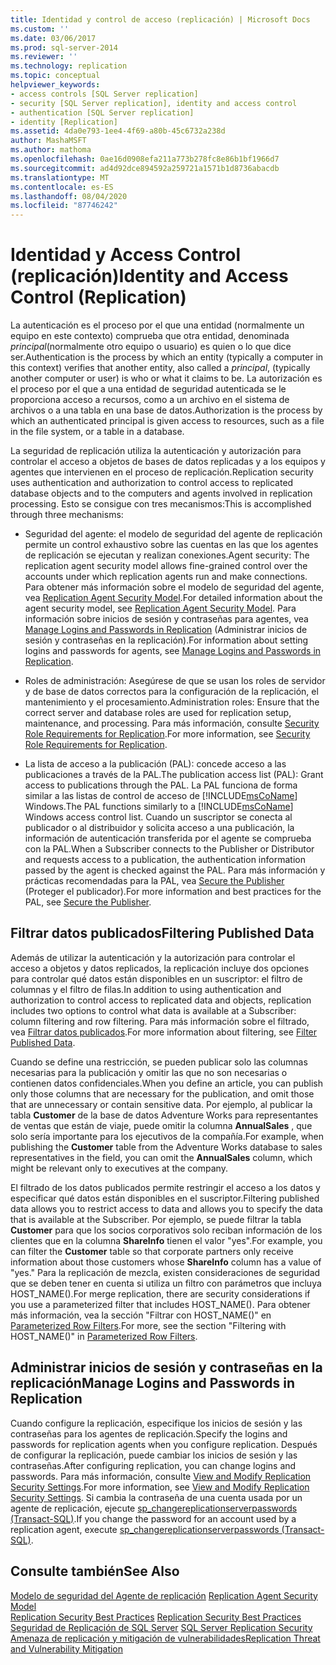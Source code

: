 ```yaml
---
title: Identidad y control de acceso (replicación) | Microsoft Docs
ms.custom: ''
ms.date: 03/06/2017
ms.prod: sql-server-2014
ms.reviewer: ''
ms.technology: replication
ms.topic: conceptual
helpviewer_keywords:
- access controls [SQL Server replication]
- security [SQL Server replication], identity and access control
- authentication [SQL Server replication]
- identity [Replication]
ms.assetid: 4da0e793-1ee4-4f69-a80b-45c6732a238d
author: MashaMSFT
ms.author: mathoma
ms.openlocfilehash: 0ae16d0908efa211a773b278fc8e86b1bf1966d7
ms.sourcegitcommit: ad4d92dce894592a259721a1571b1d8736abacdb
ms.translationtype: MT
ms.contentlocale: es-ES
ms.lasthandoff: 08/04/2020
ms.locfileid: "87746242"
---
```

# <a name="identity-and-access-control-replication"></a><span data-ttu-id="12bbd-102">Identidad y Access Control (replicación)</span><span class="sxs-lookup"><span data-stu-id="12bbd-102">Identity and Access Control (Replication)</span></span>
  <span data-ttu-id="12bbd-103">La autenticación es el proceso por el que una entidad (normalmente un equipo en este contexto) comprueba que otra entidad, denominada *principal*(normalmente otro equipo o usuario) es quien o lo que dice ser.</span><span class="sxs-lookup"><span data-stu-id="12bbd-103">Authentication is the process by which an entity (typically a computer in this context) verifies that another entity, also called a *principal*, (typically another computer or user) is who or what it claims to be.</span></span> <span data-ttu-id="12bbd-104">La autorización es el proceso por el que a una entidad de seguridad autenticada se le proporciona acceso a recursos, como a un archivo en el sistema de archivos o a una tabla en una base de datos.</span><span class="sxs-lookup"><span data-stu-id="12bbd-104">Authorization is the process by which an authenticated principal is given access to resources, such as a file in the file system, or a table in a database.</span></span>  
  
 <span data-ttu-id="12bbd-105">La seguridad de replicación utiliza la autenticación y autorización para controlar el acceso a objetos de bases de datos replicadas y a los equipos y agentes que intervienen en el proceso de replicación.</span><span class="sxs-lookup"><span data-stu-id="12bbd-105">Replication security uses authentication and authorization to control access to replicated database objects and to the computers and agents involved in replication processing.</span></span> <span data-ttu-id="12bbd-106">Esto se consigue con tres mecanismos:</span><span class="sxs-lookup"><span data-stu-id="12bbd-106">This is accomplished through three mechanisms:</span></span>  
  
-   <span data-ttu-id="12bbd-107">Seguridad del agente: el modelo de seguridad del agente de replicación permite un control exhaustivo sobre las cuentas en las que los agentes de replicación se ejecutan y realizan conexiones.</span><span class="sxs-lookup"><span data-stu-id="12bbd-107">Agent security:  The replication agent security model allows fine-grained control over the accounts under which replication agents run and make connections.</span></span> <span data-ttu-id="12bbd-108">Para obtener más información sobre el modelo de seguridad del agente, vea [Replication Agent Security Model](replication-agent-security-model.md).</span><span class="sxs-lookup"><span data-stu-id="12bbd-108">For detailed information about the agent security model, see [Replication Agent Security Model](replication-agent-security-model.md).</span></span> <span data-ttu-id="12bbd-109">Para información sobre inicios de sesión y contraseñas para agentes, vea [Manage Logins and Passwords in Replication](identity-and-access-control-replication.md#manage-logins-and-passwords-in-replication) (Administrar inicios de sesión y contraseñas en la replicación).</span><span class="sxs-lookup"><span data-stu-id="12bbd-109">For information about setting logins and passwords for agents, see [Manage Logins and Passwords in Replication](identity-and-access-control-replication.md#manage-logins-and-passwords-in-replication).</span></span>  
  
-   <span data-ttu-id="12bbd-110">Roles de administración: Asegúrese de que se usan los roles de servidor y de base de datos correctos para la configuración de la replicación, el mantenimiento y el procesamiento.</span><span class="sxs-lookup"><span data-stu-id="12bbd-110">Administration roles:  Ensure that the correct server and database roles are used for replication setup, maintenance, and processing.</span></span> <span data-ttu-id="12bbd-111">Para más información, consulte [Security Role Requirements for Replication](security-role-requirements-for-replication.md).</span><span class="sxs-lookup"><span data-stu-id="12bbd-111">For more information, see [Security Role Requirements for Replication](security-role-requirements-for-replication.md).</span></span>  
  
-   <span data-ttu-id="12bbd-112">La lista de acceso a la publicación (PAL): concede acceso a las publicaciones a través de la PAL.</span><span class="sxs-lookup"><span data-stu-id="12bbd-112">The publication access list (PAL): Grant access to publications through the PAL.</span></span> <span data-ttu-id="12bbd-113">La PAL funciona de forma similar a las listas de control de acceso de [!INCLUDE[msCoName](../../../includes/msconame-md.md)] Windows.</span><span class="sxs-lookup"><span data-stu-id="12bbd-113">The PAL functions similarly to a [!INCLUDE[msCoName](../../../includes/msconame-md.md)] Windows access control list.</span></span> <span data-ttu-id="12bbd-114">Cuando un suscriptor se conecta al publicador o al distribuidor y solicita acceso a una publicación, la información de autenticación transferida por el agente se comprueba con la PAL.</span><span class="sxs-lookup"><span data-stu-id="12bbd-114">When a Subscriber connects to the Publisher or Distributor and requests access to a publication, the authentication information passed by the agent is checked against the PAL.</span></span> <span data-ttu-id="12bbd-115">Para más información y prácticas recomendadas para la PAL, vea [Secure the Publisher](secure-the-publisher.md) (Proteger el publicador).</span><span class="sxs-lookup"><span data-stu-id="12bbd-115">For more information and best practices for the PAL, see [Secure the Publisher](secure-the-publisher.md).</span></span>  
  
## <a name="filtering-published-data"></a><span data-ttu-id="12bbd-116">Filtrar datos publicados</span><span class="sxs-lookup"><span data-stu-id="12bbd-116">Filtering Published Data</span></span>  
 <span data-ttu-id="12bbd-117">Además de utilizar la autenticación y la autorización para controlar el acceso a objetos y datos replicados, la replicación incluye dos opciones para controlar qué datos están disponibles en un suscriptor: el filtro de columnas y el filtro de filas.</span><span class="sxs-lookup"><span data-stu-id="12bbd-117">In addition to using authentication and authorization to control access to replicated data and objects, replication includes two options to control what data is available at a Subscriber: column filtering and row filtering.</span></span> <span data-ttu-id="12bbd-118">Para más información sobre el filtrado, vea [Filtrar datos publicados](../publish/filter-published-data.md).</span><span class="sxs-lookup"><span data-stu-id="12bbd-118">For more information about filtering, see [Filter Published Data](../publish/filter-published-data.md).</span></span>  
  
 <span data-ttu-id="12bbd-119">Cuando se define una restricción, se pueden publicar solo las columnas necesarias para la publicación y omitir las que no son necesarias o contienen datos confidenciales.</span><span class="sxs-lookup"><span data-stu-id="12bbd-119">When you define an article, you can publish only those columns that are necessary for the publication, and omit those that are unnecessary or contain sensitive data.</span></span> <span data-ttu-id="12bbd-120">Por ejemplo, al publicar la tabla **Customer** de la base de datos Adventure Works para representantes de ventas que están de viaje, puede omitir la columna **AnnualSales** , que solo sería importante para los ejecutivos de la compañía.</span><span class="sxs-lookup"><span data-stu-id="12bbd-120">For example, when publishing the **Customer** table from the Adventure Works database to sales representatives in the field, you can omit the **AnnualSales** column, which might be relevant only to executives at the company.</span></span>  
  
 <span data-ttu-id="12bbd-121">El filtrado de los datos publicados permite restringir el acceso a los datos y especificar qué datos están disponibles en el suscriptor.</span><span class="sxs-lookup"><span data-stu-id="12bbd-121">Filtering published data allows you to restrict access to data and allows you to specify the data that is available at the Subscriber.</span></span> <span data-ttu-id="12bbd-122">Por ejemplo, se puede filtrar la tabla **Customer** para que los socios corporativos solo reciban información de los clientes que en la columna **ShareInfo** tienen el valor "yes".</span><span class="sxs-lookup"><span data-stu-id="12bbd-122">For example, you can filter the **Customer** table so that corporate partners only receive information about those customers whose **ShareInfo** column has a value of "yes."</span></span> <span data-ttu-id="12bbd-123">Para la replicación de mezcla, existen consideraciones de seguridad que se deben tener en cuenta si utiliza un filtro con parámetros que incluya HOST_NAME().</span><span class="sxs-lookup"><span data-stu-id="12bbd-123">For merge replication, there are security considerations if you use a parameterized filter that includes HOST_NAME().</span></span> <span data-ttu-id="12bbd-124">Para obtener más información, vea la sección "Filtrar con HOST_NAME()" en [Parameterized Row Filters](../merge/parameterized-filters-parameterized-row-filters.md).</span><span class="sxs-lookup"><span data-stu-id="12bbd-124">For more, see the section "Filtering with HOST_NAME()" in [Parameterized Row Filters](../merge/parameterized-filters-parameterized-row-filters.md).</span></span>  

## <a name="manage-logins-and-passwords-in-replication"></a><span data-ttu-id="12bbd-125">Administrar inicios de sesión y contraseñas en la replicación</span><span class="sxs-lookup"><span data-stu-id="12bbd-125">Manage Logins and Passwords in Replication</span></span>
  <span data-ttu-id="12bbd-126">Cuando configure la replicación, especifique los inicios de sesión y las contraseñas para los agentes de replicación.</span><span class="sxs-lookup"><span data-stu-id="12bbd-126">Specify the logins and passwords for replication agents when you configure replication.</span></span> <span data-ttu-id="12bbd-127">Después de configurar la replicación, puede cambiar los inicios de sesión y las contraseñas.</span><span class="sxs-lookup"><span data-stu-id="12bbd-127">After configuring replication, you can change logins and passwords.</span></span> <span data-ttu-id="12bbd-128">Para más información, consulte [View and Modify Replication Security Settings](view-and-modify-replication-security-settings.md).</span><span class="sxs-lookup"><span data-stu-id="12bbd-128">For more information, see [View and Modify Replication Security Settings](view-and-modify-replication-security-settings.md).</span></span> <span data-ttu-id="12bbd-129">Si cambia la contraseña de una cuenta usada por un agente de replicación, ejecute [sp_changereplicationserverpasswords &#40;Transact-SQL&#41;](/sql/relational-databases/system-stored-procedures/sp-changereplicationserverpasswords-transact-sql).</span><span class="sxs-lookup"><span data-stu-id="12bbd-129">If you change the password for an account used by a replication agent, execute [sp_changereplicationserverpasswords &#40;Transact-SQL&#41;](/sql/relational-databases/system-stored-procedures/sp-changereplicationserverpasswords-transact-sql).</span></span>  
  
## <a name="see-also"></a><span data-ttu-id="12bbd-130">Consulte también</span><span class="sxs-lookup"><span data-stu-id="12bbd-130">See Also</span></span>  
 <span data-ttu-id="12bbd-131">[Modelo de seguridad del Agente de replicación](replication-agent-security-model.md) </span><span class="sxs-lookup"><span data-stu-id="12bbd-131">[Replication Agent Security Model](replication-agent-security-model.md) </span></span>  
 <span data-ttu-id="12bbd-132">[Replication Security Best Practices](replication-security-best-practices.md) </span><span class="sxs-lookup"><span data-stu-id="12bbd-132">[Replication Security Best Practices](replication-security-best-practices.md) </span></span>  
 <span data-ttu-id="12bbd-133">[Seguridad de Replicación de SQL Server](view-and-modify-replication-security-settings.md) </span><span class="sxs-lookup"><span data-stu-id="12bbd-133">[SQL Server Replication Security](view-and-modify-replication-security-settings.md) </span></span>  
 [<span data-ttu-id="12bbd-134">Amenaza de replicación y mitigación de vulnerabilidades</span><span class="sxs-lookup"><span data-stu-id="12bbd-134">Replication Threat and Vulnerability Mitigation</span></span>](threat-and-vulnerability-mitigation-replication.md)   

  
  
